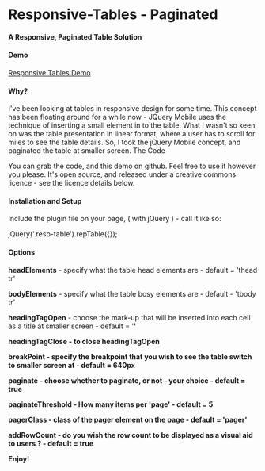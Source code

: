 Responsive-Tables - Paginated
=================

<h4>A Responsive, Paginated Table Solution</h4>

<h4>Demo</h4>

<a href ="http://m9digital.co.uk/development/responsive-tables/demo.html">Responsive Tables Demo</a>

<h4>Why?</h4>

I've been looking at tables in responsive design for some time. This concept has been floating around for a while now - JQuery Mobile uses the technique of inserting a small element in to the table. What I wasn't so keen on was the table presentation in linear format, where a user has to scroll for miles to see the table details. So, I took the jQuery Mobile concept, and paginated the table at smaller screen.
The Code

You can grab the code, and this demo on github. Feel free to use it however you please. It's open source, and released under a creative commons licence - see the licence details below.

<h4>Installation and Setup</h4>

Include the plugin file on your page, ( with jQuery ) - call it ike so:


jQuery('.resp-table').repTable({});


<h4>Options</h4>

<strong>headElements</strong> - specify what the table head elements are - default = 'thead tr'

<strong>bodyElements</strong> - specify what the table bosy elements are - default - 'tbody tr'

<strong>headingTagOpen</strong> - choose the mark-up that will be inserted into each cell as a title at smaller screen - default = '<b class ="rt-ss-label">'

<strong>headingTagClose</strong> - to close headingTagOpen

<strong>breakPoint</strong> - specify the breakpoint that you wish to see the table switch to smaller screen at - default = 640px

<strong>paginate</strong> - choose whether to paginate, or not - your choice - default = true

<strong>paginateThreshold</strong>  - How many items per 'page' - default = 5

<strong>pagerClass</strong> -  class of the pager element on the page - default = 'pager'

<strong>addRowCount</strong> - do you wish the row count to be displayed as a visual aid to users ? - default = true


Enjoy!
